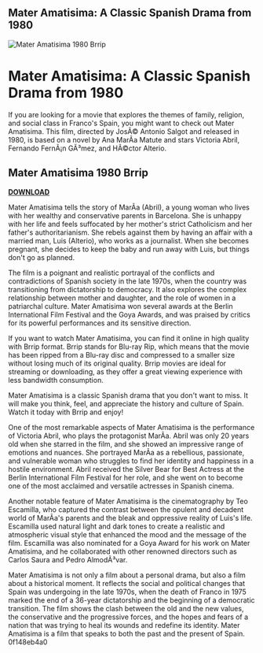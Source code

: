 ## Mater Amatisima: A Classic Spanish Drama from 1980

 
![Mater Amatisima 1980 Brrip](https://encrypted-tbn0.gstatic.com/images?q=tbn:ANd9GcS698SHCNHZUl21jM4yFGzwyO9r8LMtzzcMLnSZC41p9jhC74QCshw0Wnw)

 
# Mater Amatisima: A Classic Spanish Drama from 1980
 
If you are looking for a movie that explores the themes of family, religion, and social class in Franco's Spain, you might want to check out Mater Amatisima. This film, directed by JosÃ© Antonio Salgot and released in 1980, is based on a novel by Ana MarÃ­a Matute and stars Victoria Abril, Fernando FernÃ¡n GÃ³mez, and HÃ©ctor Alterio.
 
## Mater Amatisima 1980 Brrip


[**DOWNLOAD**](https://www.google.com/url?q=https%3A%2F%2Fbytlly.com%2F2tKwtW&sa=D&sntz=1&usg=AOvVaw00guDB_Tv2ipBMwkpxk8bp)

 
Mater Amatisima tells the story of MarÃ­a (Abril), a young woman who lives with her wealthy and conservative parents in Barcelona. She is unhappy with her life and feels suffocated by her mother's strict Catholicism and her father's authoritarianism. She rebels against them by having an affair with a married man, Luis (Alterio), who works as a journalist. When she becomes pregnant, she decides to keep the baby and run away with Luis, but things don't go as planned.
 
The film is a poignant and realistic portrayal of the conflicts and contradictions of Spanish society in the late 1970s, when the country was transitioning from dictatorship to democracy. It also explores the complex relationship between mother and daughter, and the role of women in a patriarchal culture. Mater Amatisima won several awards at the Berlin International Film Festival and the Goya Awards, and was praised by critics for its powerful performances and its sensitive direction.
 
If you want to watch Mater Amatisima, you can find it online in high quality with Brrip format. Brrip stands for Blu-ray Rip, which means that the movie has been ripped from a Blu-ray disc and compressed to a smaller size without losing much of its original quality. Brrip movies are ideal for streaming or downloading, as they offer a great viewing experience with less bandwidth consumption.
 
Mater Amatisima is a classic Spanish drama that you don't want to miss. It will make you think, feel, and appreciate the history and culture of Spain. Watch it today with Brrip and enjoy!
  
One of the most remarkable aspects of Mater Amatisima is the performance of Victoria Abril, who plays the protagonist MarÃ­a. Abril was only 20 years old when she starred in the film, and she showed an impressive range of emotions and nuances. She portrayed MarÃ­a as a rebellious, passionate, and vulnerable woman who struggles to find her identity and happiness in a hostile environment. Abril received the Silver Bear for Best Actress at the Berlin International Film Festival for her role, and she went on to become one of the most acclaimed and versatile actresses in Spanish cinema.
 
Another notable feature of Mater Amatisima is the cinematography by Teo Escamilla, who captured the contrast between the opulent and decadent world of MarÃ­a's parents and the bleak and oppressive reality of Luis's life. Escamilla used natural light and dark tones to create a realistic and atmospheric visual style that enhanced the mood and the message of the film. Escamilla was also nominated for a Goya Award for his work on Mater Amatisima, and he collaborated with other renowned directors such as Carlos Saura and Pedro AlmodÃ³var.
 
Mater Amatisima is not only a film about a personal drama, but also a film about a historical moment. It reflects the social and political changes that Spain was undergoing in the late 1970s, when the death of Franco in 1975 marked the end of a 36-year dictatorship and the beginning of a democratic transition. The film shows the clash between the old and the new values, the conservative and the progressive forces, and the hopes and fears of a nation that was trying to heal its wounds and redefine its identity. Mater Amatisima is a film that speaks to both the past and the present of Spain.
 0f148eb4a0
